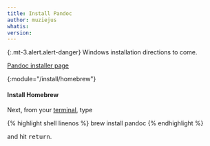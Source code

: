 ```yaml
---
title: Install Pandoc
author: muziejus
whatis:
version:
---
```


<div class="pc">
<div class="win">

{:.mt-3.alert.alert-danger}
Windows installation directions to come.

[Pandoc installer page](https://github.com/jgm/pandoc/releases/latest)

</div>
<div class="mac mt-3">

{:module="/install/homebrew"}
#### Install Homebrew

Next, from your [terminal](/whatis/terminal), type

{% highlight shell linenos %}
brew install pandoc
{% endhighlight %}

and hit <kbd>return</kbd>.

</div>
</div>
